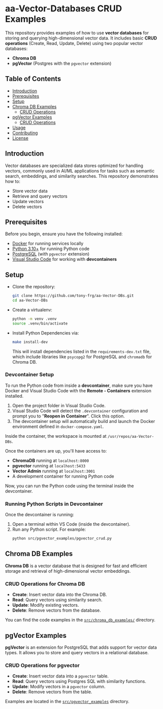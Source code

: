 # aa-Vector-Databases CRUD Examples

This repository provides examples of how to use **vector databases** for storing and querying high-dimensional vector
data. It includes basic **CRUD operations** (Create, Read, Update, Delete) using two popular vector databases:
- **Chroma DB**
- **pgVector** (Postgres with the `pgvector` extension)

## Table of Contents

- [Introduction](#introduction)
- [Prerequisites](#prerequisites)
- [Setup](#setup)
- [Chroma DB Examples](#chroma-db-examples)
  - [CRUD Operations](#crud-operations-for-chroma-db)
- [pgVector Examples](#pgvector-examples)
  - [CRUD Operations](#crud-operations-for-pgvector)
- [Usage](#usage)
- [Contributing](#contributing)
- [License](#license)

## Introduction

Vector databases are specialized data stores optimized for handling vectors, commonly used in AI/ML applications for
tasks such as semantic search, embeddings, and similarity searches. This repository demonstrates how to:
- Store vector data
- Retrieve and query vectors
- Update vectors
- Delete vectors

## Prerequisites

Before you begin, ensure you have the following installed:

- [Docker](https://www.docker.com/) for running services locally
- [Python 3.10+](https://www.python.org/) for running Python code
- [PostgreSQL](https://www.postgresql.org/) (with `pgvector` extension)
- [Visual Studio Code](https://code.visualstudio.com/Download) for working with **devcontainers**

## Setup

* Clone the repository:
    ```bash
    git clone https://github.com/tony-frg/aa-Vector-DBs.git
    cd aa-Vector-DBs
    ```
* Create a virtualenv:
  ```bash
  python -m venv .venv
  source .venv/bin/activate
  ```

* Install Python Dependencies via:
  ```bash
  make install-dev
  ```
  This will install dependencies listed in the `requirements-dev.txt` file, which include libraries like `psycopg2` for
  PostgreSQL and `chromadb` for Chroma DB.

### Devcontainer Setup

To run the Python code from inside a **devcontainer**, make sure you have Docker and Visual Studio Code with the
**Remote - Containers** extension installed.

1. Open the project folder in Visual Studio Code.
2. Visual Studio Code will detect the `.devcontainer` configuration and prompt you to "**Reopen in Container**".
Click this option.
3. The devcontainer setup will automatically build and launch the Docker environment defined in `docker-compose.yaml`.

Inside the container, the workspace is mounted at `/usr/repos/aa-Vector-DBs`.

Once the containers are up, you'll have access to:
- **ChromaDB** running at `localhost:8000`
- **pgvector** running at `localhost:5433`
- **Vector Admin** running at `localhost:3001`
- A development container for running Python code

Now, you can run the Python code using the terminal inside the devcontainer.

### Running Python Scripts in Devcontainer
Once the devcontainer is running:

1. Open a terminal within VS Code (inside the devcontainer).
2. Run any Python script. For example:
    ```bash
    python src/pgvector_examples/pgvector_crud.py
    ```

## Chroma DB Examples

**Chroma DB** is a vector database that is designed for fast and efficient storage and retrieval of high-dimensional
vector embeddings.

### CRUD Operations for Chroma DB

- **Create**: Insert vector data into the Chroma DB.
- **Read**: Query vectors using similarity search.
- **Update**: Modify existing vectors.
- **Delete**: Remove vectors from the database.

You can find the code examples in the [`src/chroma_db_examples/`](src/chroma_db_examples) directory.

## pgVector Examples

**pgVector** is an extension for PostgreSQL that adds support for vector data types. It allows you to store and query
vectors in a relational database.

### CRUD Operations for pgvector

- **Create**: Insert vector data into a `pgvector` table.
- **Read**: Query vectors using Postgres SQL with similarity functions.
- **Update**: Modify vectors in a `pgvector` column.
- **Delete**: Remove vectors from the table.

Examples are located in the [`src/pgvector_examples`](src/pgvector_examples) directory.

